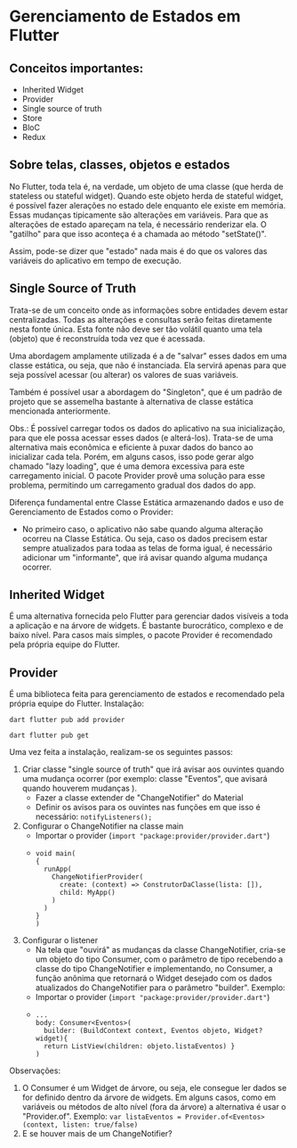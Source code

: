 # Gerenciamento de Estados em Flutter
## Conceitos importantes:
* Inherited Widget
* Provider
* Single source of truth
* Store
* BloC
* Redux

## Sobre telas, classes, objetos e estados
No Flutter, toda tela é, na verdade, um objeto de uma classe (que herda de stateless ou stateful widget).
Quando este objeto herda de stateful widget, é possível fazer alerações no estado dele enquanto ele existe em memória.
Essas mudanças tipicamente são alterações em variáveis.
Para que as alterações de estado apareçam na tela, é necessário renderizar ela. O "gatilho" para que isso aconteça é a chamada ao método "setState()".

Assim, pode-se dizer que "estado" nada mais é do que os valores das variáveis do aplicativo em tempo de execução. 

## Single Source of Truth
Trata-se de um conceito onde as informações sobre entidades devem estar centralizadas. Todas as alterações e consultas serão feitas diretamente nesta fonte única.
Esta fonte não deve ser tão volátil quanto uma tela (objeto) que é reconstruída toda vez que é acessada.

Uma abordagem amplamente utilizada é a de "salvar" esses dados em uma classe estática, ou seja, que não é instanciada.
Ela servirá apenas para que seja possível acessar (ou alterar) os valores de suas variáveis.

Também é possível usar a abordagem do "Singleton", que é um padrão de projeto que se assemelha bastante à alternativa de classe estática mencionada anteriormente.

Obs.: 
É possível carregar todos os dados do aplicativo na sua inicialização, para que ele possa acessar esses dados (e alterá-los).
Trata-se de uma alternativa mais econômica e eficiente à puxar dados do banco ao inicializar cada tela.
Porém, em alguns casos, isso pode gerar algo chamado "lazy loading", que é uma demora excessiva para este carregamento inicial.
O pacote Provider provê uma solução para esse problema, permitindo um carregamento gradual dos dados do app.

Diferença fundamental entre Classe Estática armazenando dados e uso de Gerenciamento de Estados como o Provider:
* No primeiro caso, o aplicativo não sabe quando alguma alteração ocorreu na Classe Estática. Ou seja, caso os dados precisem estar sempre atualizados para todaa as telas de forma igual, é necessário adicionar um "informante", que irá avisar quando alguma mudança ocorrer.

## Inherited Widget
É uma alternativa fornecida pelo Flutter para gerenciar dados visíveis a toda a aplicação e na árvore de widgets. É bastante burocrático, complexo e de baixo nível.
Para casos mais simples, o pacote Provider é recomendado pela própria equipe do Flutter.

## Provider
É uma biblioteca feita para gerenciamento de estados e recomendado pela própria equipe do Flutter.
Instalação:

`dart flutter pub add provider`

`dart flutter pub get`

Uma vez feita a instalação, realizam-se os seguintes passos:

1. Criar classe "single source of truth" que irá avisar aos ouvintes quando uma mudança ocorrer (por exemplo: classe "Eventos", que avisará quando houverem mudanças ).
    * Fazer a classe extender de "ChangeNotifier" do Material
    * Definir os avisos para os ouvintes nas funções em que isso é necessário:
        `notifyListeners();`
2. Configurar o ChangeNotifier na classe main
    * Importar o provider (`import "package:provider/provider.dart"`)
    * ```
      void main(
      {
        runApp(
          ChangeNotifierProvider(
            create: (context) => ConstrutorDaClasse(lista: []),
            child: MyApp()
          )
        )
      }
      )
      ```
3. Configurar o listener
    * Na tela que "ouvirá" as mudanças da classe ChangeNotifier, cria-se um objeto do tipo Consumer, com o parâmetro de tipo recebendo a classe do tipo ChangeNotifier e implementando, no Consumer, a função anônima que retornará o Widget desejado com os dados atualizados do ChangeNotifier para o parâmetro "builder". Exemplo:
    * Importar o provider (`import "package:provider/provider.dart"`)
    * ```
      ...
      body: Consumer<Eventos>(
        builder: (BuildContext context, Eventos objeto, Widget? widget){
        return ListView(children: objeto.listaEventos) }
      )
      ```
Observações:
1. O Consumer é um Widget de árvore, ou seja, ele consegue ler dados se for definido dentro da árvore de widgets. Em alguns casos, como em variáveis ou métodos de alto nível (fora da árvore) a alternativa é usar o "Provider.of". Exemplo:
    `var listaEventos = Provider.of<Eventos>(context, listen: true/false)`
2. E se houver mais de um ChangeNotifier?